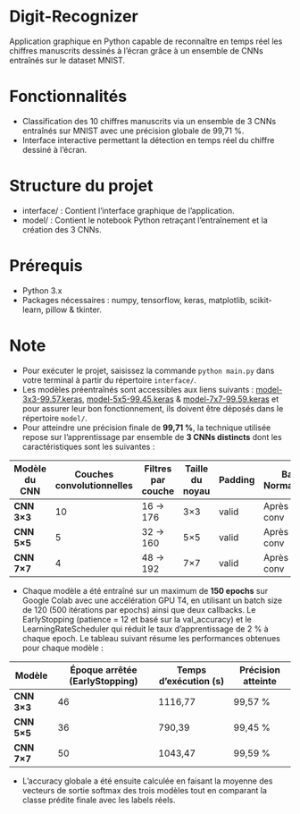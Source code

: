 # Digit-Recognizer
Application graphique en Python capable de reconnaître en temps réel les chiffres manuscrits dessinés à l’écran grâce à un ensemble de CNNs entraînés sur le dataset MNIST.

# Fonctionnalités
- Classification des 10 chiffres manuscrits via un ensemble de 3 CNNs entraînés sur MNIST avec une précision globale de 99,71 %.
- Interface interactive permettant la détection en temps réel du chiffre dessiné à l’écran.

# Structure du projet
- interface/ : Contient l’interface graphique de l’application.  
- model/ : Contient le notebook Python retraçant l’entraînement et la création des 3 CNNs.

# Prérequis
- Python 3.x  
- Packages nécessaires : numpy, tensorflow, keras, matplotlib, scikit-learn, pillow & tkinter.

# Note
- Pour exécuter le projet, saisissez la commande ``python main.py`` dans votre terminal à partir du répertoire ``interface/``.
- Les modèles préentraînés sont accessibles aux liens suivants : [model-3x3-99.57.keras](https://drive.google.com/file/d/1UQpg8H6RsAXj9AUaYk7y_OdiC9DVaD0Z/view?usp=sharing), [model-5x5-99.45.keras](https://drive.google.com/file/d/1vXbWTHgVp7emPNJcgA-oFmfCZEyaYXvF/view?usp=sharing) & [model-7x7-99.59.keras](https://drive.google.com/file/d/19yPCKLUE2a_w2PEe_g-u8lY9NKNe6fV2/view?usp=sharing) et pour assurer leur bon fonctionnement, ils doivent être déposés dans le répertoire ``model/``.
- Pour atteindre une précision finale de **99,71 %**, la technique utilisée repose sur l’apprentissage par ensemble de **3 CNNs distincts** dont les caractéristiques sont les suivantes :

<div align="center">
<table>
  <thead>
    <tr>
      <th>Modèle du CNN</th>
      <th>Couches convolutionnelles</th>
      <th>Filtres par couche</th>
      <th>Taille du noyau</th>
      <th>Padding</th>
      <th>Batch Normalization</th>
      <th>Couche de sortie</th>
    </tr>
  </thead>
  <tbody>
    <tr><td><strong>CNN 3×3</strong></td><td>10</td><td>16 → 176</td><td>3×3</td><td>valid</td><td>Après chaque conv</td><td>Softmax (10)</td></tr>
    <tr><td><strong>CNN 5×5</strong></td><td>5</td><td>32 → 160</td><td>5×5</td><td>valid</td><td>Après chaque conv</td><td>Softmax (10)</td></tr>
    <tr><td><strong>CNN 7×7</strong></td><td>4</td><td>48 → 192</td><td>7×7</td><td>valid</td><td>Après chaque conv</td><td>Softmax (10)</td></tr>
  </tbody>
</table>
</div>

- Chaque modèle a été entraîné sur un maximum de **150 epochs** sur Google Colab avec une accélération GPU T4, en utilisant un batch size de 120 (500 itérations par epochs) ainsi que deux callbacks. Le EarlyStopping (patience = 12 et basé sur la val_accuracy) et le LearningRateScheduler qui réduit le taux d’apprentissage de 2 % à chaque epoch. Le tableau suivant résume les performances obtenues pour chaque modèle :

<div align="center">
<table>
  <thead>
    <tr>
      <th>Modèle</th>
      <th>Époque arrêtée (EarlyStopping)</th>
      <th>Temps d’exécution (s)</th>
      <th>Précision atteinte</th>
    </tr>
  </thead>
  <tbody>
    <tr><td><strong>CNN 3×3</strong></td><td>46</td><td>1116,77</td><td>99,57 %</td></tr>
    <tr><td><strong>CNN 5×5</strong></td><td>36</td><td>790,39</td><td>99,45 %</td></tr>
    <tr><td><strong>CNN 7×7</strong></td><td>50</td><td>1043,47</td><td>99,59 %</td></tr>
  </tbody>
</table>
</div>

- L’accuracy globale a été ensuite calculée en faisant la moyenne des vecteurs de sortie softmax des trois modèles tout en comparant la classe prédite finale avec les labels réels.
